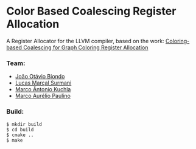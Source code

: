 # Color Based Coalescing Register Allocation

A Register Allocator for the LLVM compiler, based on the work: [Coloring-based Coalescing for Graph Coloring Register Allocation](http://researcher.watson.ibm.com/researcher/files/us-rodaira/CGO2010_ColoringBasedCoalescing.pdf)

### Team:
* [João Otávio Biondo](https://github.com/joaotavio)
* [Lucas Marçal Surmani](https://github.com/Surmani)
* [Marco Ântonio Kuchla](https://github.com/marcokuchla)
* [Marco Aurélio Paulino](https://github.com/marcoADP)

### Build:

    $ mkdir build
    $ cd build
    $ cmake ..
    $ make
